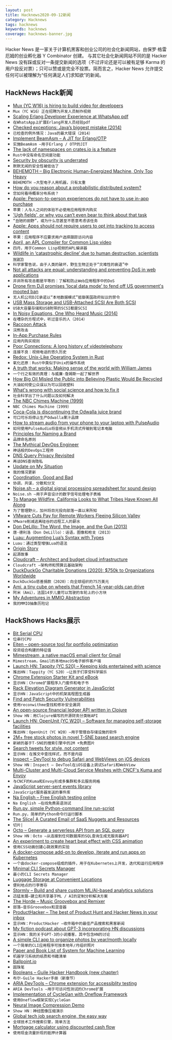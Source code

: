 ```yaml
---
layout: post
title: Hacknews2020-09-12新闻
category: Hacknews
tags: hacknews
keywords: hacknews
coverage: hacknews-banner.jpg
---
```


Hacker News 是一家关于计算机黑客和创业公司的社会化新闻网站，由保罗·格雷厄姆的创业孵化器 Y Combinator 创建。
与其它社会化新闻网站不同的是 Hacker News 没有踩或反对一条提交新闻的选项（不过评论还是可以被有足够 Karma 的用户投反对票）；只可以赞或是完全不投票。简而言之，Hacker News 允许提交任何可以被理解为“任何满足人们求知欲”的新闻。

## HackNews Hack新闻


- [Mux (YC W16) is hiring to build video for developers](https://mux.com/jobs)
- `Mux（YC W16）正在招聘为开发人员制作视频`
- [Scaling Erlang Developer Experience at WhatsApp pdf](https://codesync.global/uploads/media/activity_slides/0001/03/f2292f201aa6b04db8c4e0b9cfa191dd07c9ee14.pdf)
- `在WhatsApp上扩展Erlang开发人员经验pdf`
- [Checked exceptions: Java’s biggest mistake (2014)](http://literatejava.com/exceptions/checked-exceptions-javas-biggest-mistake/)
- `已检查的例外情况：Java的最大错误（2014）`
- [Implement BeamAsm – A JIT for Erlang/OTP](https://github.com/erlang/otp/pull/2745)
- `实施BeamAsm –用于Erlang / OTP的JIT`
- [The lack of namespaces on crates.io is a feature](https://samsieber.tech/posts/2020/09/registry-structure-influence/)
- `Rust中没有命名空间是功能`
- [Security by obscurity is underrated](https://utkusen.com/blog/security-by-obscurity-is-underrated.html)
- `默默无闻的安全性被低估了`
- [BEHEMOTH – Big Electronic Human-Energized Machine, Only Too Heavy](https://microship.com/behemoth/)
- `BEHEMOTH –大型电子人用机器，只有太重`
- [How do you reason about a probabilistic distributed system?](https://ahelwer.ca/post/2020-04-15-probabilistic-distsys/)
- `您如何看待概率分布系统？`
- [Apple: Person-to-person experiences do not have to use in-app purchase](https://developer.apple.com/app-store/review/guidelines/)
- `苹果：人与人之间的体验不必使用应用程序内购买`
- ['Ugh fields', or why you can’t even bear to think about that task](https://medium.com/@robertwiblin/ugh-fields-or-why-you-can-t-even-bear-to-think-about-that-task-5941837dac62)
- `“丑陋的田野”，或为什么您甚至不愿意考虑该任务`
- [Apple: Apps should not require users to opt into tracking to access content](https://developer.apple.com/app-store/review/guidelines/#unacceptable)
- `苹果：应用程序不应要求用户选择跟踪访问内容`
- [April, an APL Compiler for Common Lisp video](https://youtube.com/watch?v=AUEIgfj9koc)
- `四月，用于Common Lisp视频的APL编译器`
- [Wildlife in ‘catastrophic decline’ due to human destruction, scientists warn](https://www.bbc.com/news/science-environment-54091048)
- `科学家警告说，由于人类的破坏，野生生物正处于“灾难性的衰退”中`
- [Not all attacks are equal: understanding and preventing DoS in web applications](https://r2c.dev/blog/2020/understanding-and-preventing-dos-in-web-apps/)
- `并非所有攻击都是平等的：了解和防止Web应用程序中的DoS`
- [Drone firm DJI promises 'local data mode' to fend off US government's mooted ban](https://www.theregister.com/2020/09/10/dji_local_data_mode_us_potential_ban/)
- `无人机公司DJI承诺以“本地数据模式”抵御美国政府拟议的禁令`
- [USB Mass Storage and USB-Attached SCSI Are Both SCSI](https://www.devever.net/~hl/usbuas)
- `USB大容量存储和USB附带的SCSI都是SCSI`
- [In Noisy Equations, One Who Heard Music (2014)](https://www.quantamagazine.org/hearing-music-in-noise-martin-hairer-wins-the-fields-medal-20140812/)
- `在嘈杂的方程式中，听过音乐的人（2014）`
- [Raccoon Attack](https://raccoon-attack.com/)
- `浣熊攻击`
- [In-App Purchase Rules](https://marco.org/2020/09/11/app-review-changes)
- `应用内购买规则`
- [Poor Connections: A long history of videotelephony](http://www.cabinetmagazine.org/kiosk/tollmann_vera_1_september_2020.php)
- `连接不良：视频电话的悠久历史`
- [Redox: Unix-Like Operating System in Rust](https://www.redox-os.org/)
- `氧化还原：Rust中类似于Unix的操作系统`
- [A truth that works: Making sense of the world with William James](https://www.the-tls.co.uk/articles/sick-souls-healthy-minds-john-kaag-review-andrew-stark/)
- `一个行之有效的真理：与威廉·詹姆斯一起了解世界`
- [How Big Oil Misled the Public into Believing Plastic Would Be Recycled](https://www.npr.org/2020/09/11/897692090/how-big-oil-misled-the-public-into-believing-plastic-would-be-recycled)
- `大油如何使公众误以为可以回收塑料`
- [What's wrong with social science and how to fix it](https://fantasticanachronism.com/2020/09/11/whats-wrong-with-social-science-and-how-to-fix-it/)
- `社会科学出了什么问题以及如何解决`
- [The NBC Chimes Machine (1999)](http://www.theradiohistorian.org/chimes.htm)
- `NBC Chimes Machine（1999）`
- [Coca-Cola is discontinuing the Odwalla juice brand](https://www.foodnavigator-usa.com/Article/2020/07/02/Bittersweet-moment-for-Odwalla-co-founder-as-Coca-Cola-axes-the-brand-and-focuses-on-more-scalable-innovations)
- `可口可乐将停止生产Odwalla果汁品牌`
- [How to stream audio from your phone to your laptop with PulseAudio](https://bash-prompt.net/guides/pulse-audio-bluetooth-streaming/)
- `如何使用PulseAudio将音频从手机流式传输到笔记本电脑`
- [Principles for Naming a Brand](https://mmarchny.com/naming-branding/)
- `品牌命名原则`
- [The Mythical DevOps Engineer](https://alediaferia.com/2020/07/27/the-mythical-devops-engineer/)
- `神话般的DevOps工程师`
- [DNS Query Privacy Revisited](https://blog.apnic.net/2020/09/11/dns-query-privacy-revisited/)
- `再谈DNS查询隐私`
- [Update on My Situation](https://slatestarcodex.com/2020/09/11/update-on-my-situation/)
- `我的情况更新`
- [Coordination, Good and Bad](https://vitalik.ca/general/2020/09/11/coordination.html)
- `协调，共谋，分散和分叉`
- [Noise.sh – a digital signal processing spreadsheet for sound design](https://noise.sh)
- `Noise.sh –用于声音设计的数字信号处理电子表格`
- [To Manage Wildfire, California Looks to What Tribes Have Known All Along](https://www.npr.org/2020/08/24/899422710/to-manage-wildfire-california-looks-to-what-tribes-have-known-all-along)
- `为了管理野火，加州将目光投向部落一直以来所知`
- [VMware Cuts Pay for Remote Workers Fleeing Silicon Valley](https://www.bloomberg.com/news/articles/2020-09-11/vmware-twitter-cut-pay-for-remote-workers-fleeing-bay-area)
- `VMware削减逃离硅谷的远程工人的薪水`
- [Don DeLillo: The Word, the Image, and the Gun (2013)](http://perival.com/delillo/ddbbc.html)
- `唐·德利洛（Don DeLillo）：话语，图像和枪支（2013）`
- [Luau: Augmenting Lua’s Syntax with Types](https://medium.com/roblox-tech-blog/how-to-plan-a-luau-augmenting-luas-syntax-with-types-7751a790f0d8)
- `Luau：通过类型增强Lua的语法`
- [Origin Story](https://aeon.co/essays/physics-and-information-theory-give-a-glimpse-of-lifes-origins)
- `起源故事`
- [Cloudcraft – Architect and budget cloud infrastructure](https://www.cloudcraft.co/)
- `Cloudcraft –架构师和预算云基础架构`
- [DuckDuckGo Charitable Donations (2020): $750k to Organizations Worldwide](https://spreadprivacy.com/2020-duckduckgo-donations/)
- `DuckDuckGo慈善捐款（2020）：向全球组织的75万美元`
- [Ami, a tiny cube on wheels that French 14-year-olds can drive](https://www.theguardian.com/world/2020/sep/11/ami-the-tiny-cube-on-wheels-that-french-14-year-olds-can-drive)
- `阿米（Ami），法国14岁儿童可以驾驶的车轮上的小方块`
- [My Adventures in MMIO Abstraction](https://gist.github.com/Measter/2108508ba25ebe3978a6c10a1e01b9ad)
- `我的MMIO抽象历险记`


## HackShows Hacks展示

- [ Bit Serial CPU](https://github.com/howerj/bit-serial)
- `位串行CPU`
- [ Eiten – open-source tool for portfolio optimization](https://github.com/tradytics/eiten)
- `投资组合构建的特征值`
- [ Mimestream, a native macOS email client for Gmail](https://mimestream.com)
- `Mimestream，Gmail的本地macOS电子邮件客户端`
- [Launch HN: Tappity (YC S20) – Keeping kids entertained with science](item?id=24423463)
- `推出HN：Tappity（YC S20）–让孩子们享受科学娱乐`
- [ Chrome Extension Starter Kit and eBook](https://ChromeExtensionKit.com?ref=showhn)
- `显示HN：Chrome扩展程序入门套件和电子书`
- [ Rack Elevation Diagram Generator in JavaScript](https://wjholden.com/rack)
- `显示HN：JavaScript中的机架高程图生成器`
- [ Find and Patch Security Vulnerabilities](http://reconwithme.com)
- `使用reconwithme查找和修补安全漏洞`
- [ An open-source financial ledger API written in Clojure](https://github.com/decimals/sequence)
- `Show HN：用Clojure编写的开源财务分类帐API`
- [Launch HN: OpenUnit (YC W20) – Software for managing self-storage facilities](item?id=24433031)
- `推出HN：OpenUnit（YC W20）–用于管理自存储设施的软件`
- [ 2M+ free stock photos in novel T-SNE based search engine](https://zoomstock.com)
- `新颖的基于T-SNE的搜索引擎中的2M +免费图片`
- [ Search tweets for style, not content](https://same.energy)
- `显示HN：在推文中查找样式，而不是内容`
- [ Inspect – DevTool to debug Safari and WebViews on iOS devices](https://inspect.dev/)
- `Show HN：Inspect – DevTool在iOS设备上调试Safari和WebView`
- [ Multi-Cluster and Multi-Cloud Service Meshes with CNCF's Kuma and Envoy](https://konghq.com/blog/multi-cluster-multi-cloud-service-meshes-with-cncfs-kuma-and-envoy/)
- `与CNCF的Kuma和Envoy形成多集群和多云服务网格`
- [ JavaScript server-sent events library](https://github.com/fanout/js-eventstream)
- `JavaScript服务器发送的事件库`
- [ Na English – Free English testing online](https://naenglish.io/)
- `Na English –在线免费英语测试`
- [ Run.py, simple Python-command line run-script](https://gist.github.com/IlmariKu/37e8c78ddfebe4e27ba9f7ee1337eb61)
- `Run.py，简单的Python命令行运行脚本`
- [ The Slice| A Curated Email of SaaS Nuggets and Resources](https://theslice.co/)
- `切片|`
- [ Octo – Generate a serverless API from an SQL query](https://octoproject.github.io/octo-cli/)
- `Show HN：Octo –从连接到任何数据库的SQL查询生成无服务器API`
- [ An experiment to create heart beat effect with CSS animation](https://github.com/amalfra/css-heart-beat-animation)
- `使用CSS动画创建心跳效果的实验`
- [ A docker-compose add-on to develop, iterate and run apps on Kubernetes](https://github.com/appvia/kev)
- `一个由docker-compose组成的插件，用于在Kubernetes上开发，迭代和运行应用程序`
- [ Minimal CLI Secrets Manager](https://github.com/happythenewsad/cryptme)
- `最小的CLI Secrets Manager`
- [ Luggage Storage at Convenient Locations](https://bagsaway.com/)
- `便利地点的行李寄存`
- [ Stormly – Build and share custom ML/AI-based analytics solutions](https://www.stormly.com)
- `迅猛发展–建立和共享基于ML / AI的定制分析解决方案`
- [ The Horde – Music Groovebox and Remixer](http://github.com/raver1975/horde)
- `部落–音乐Groovebox和混音器`
- [ ProductHacker – The best of Product Hunt and Hacker News in your inbox](https://product-hacker.web.app/)
- `显示HN：ProductHacker –收件箱中的最佳产品搜索和黑客新闻`
- [ My fiction podcast about GPT-3 incorporating HN discussions](https://programaudioseries.com/14-more-parrot-than-predator/)
- `显示HN：我的关于GPT-3的小说播客，其中包含HN的讨论`
- [ A simple CLI app to organize photos by year/month locally](https://github.com/wiringbits/my-photo-timeline)
- `一个简单的CLI应用程序可按本地年/月组织照片`
- [ Paper and Book List of System for Machine Learning](https://github.com/HuaizhengZhang/Awesome-System-for-Machine-Learning)
- `机器学习系统的纸质和书籍清单`
- [ Ballpoint.io](https://ballpoint.io/files/examples/gopher)
- `圆珠笔`
- [ Booleans – Guile Hacker Handbook (new chapter)](https://jeko.frama.io/en/booleans.html)
- `布尔-Guile Hacker手册（新章节）`
- [ ARIA DevTools – Chrome extension for accessiblity testing](https://chrome.google.com/webstore/detail/aria-devtools/dneemiigcbbgbdjlcdjjnianlikimpck?hl=en)
- `ARIA DevTools –用于可访问性测试的Chrome扩展`
- [ Implementation of CycleGan with Oneflow Framework](https://github.com/Ldpe2G/DeepLearningForFun/tree/master/Oneflow-Python/CycleGAN)
- `使用Oneflow框架实现CycleGan`
- [ Neural Image Compression Demo](https://colab.research.google.com/github/Justin-Tan/high-fidelity-generative-compression/blob/master/assets/HiFIC_torch_colab_demo.ipynb)
- `Show HN：神经图像压缩演示`
- [ Global tech job search engine, the easy way](https://www.goopensource.dev/)
- `全球技术工作搜索引擎，简单方法`
- [ Mortgage calculator using discounted cash flow](https://www.walletcal.com/)
- `使用现金流量折现的抵押计算器`

